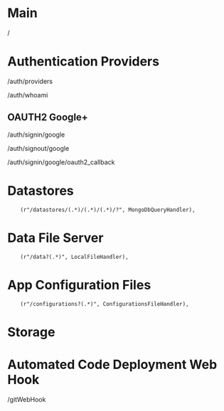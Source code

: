 # Main
/

# Authentication Providers
/auth/providers

/auth/whoami

## OAUTH2 Google+
/auth/signin/google

/auth/signout/google

/auth/signin/google/oauth2_callback

# Datastores
        (r"/datastores/(.*)/(.*)/(.*)/?", MongoDbQueryHandler),

# Data File Server
        (r"/data?(.*)", LocalFileHandler),

# App Configuration Files
        (r"/configurations?(.*)", ConfigurationsFileHandler),

# Storage

# Automated Code Deployment Web Hook
/gitWebHook
